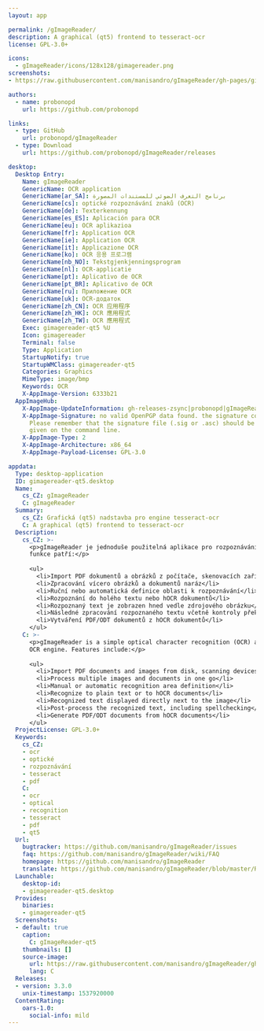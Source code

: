 ```yaml
---
layout: app

permalink: /gImageReader/
description: A graphical (qt5) frontend to tesseract-ocr
license: GPL-3.0+

icons:
  - gImageReader/icons/128x128/gimagereader.png
screenshots:
- https://raw.githubusercontent.com/manisandro/gImageReader/gh-pages/gimagereader-qt5.jpg

authors:
  - name: probonopd
    url: https://github.com/probonopd

links:
  - type: GitHub
    url: probonopd/gImageReader
  - type: Download
    url: https://github.com/probonopd/gImageReader/releases

desktop:
  Desktop Entry:
    Name: gImageReader
    GenericName: OCR application
    GenericName[ar_SA]: برنامج التعرف الضوئي للمستندات المصورة
    GenericName[cs]: optické rozpoznávání znaků (OCR)
    GenericName[de]: Texterkennung
    GenericName[es_ES]: Aplicación para OCR
    GenericName[eu]: OCR aplikazioa
    GenericName[fr]: Application OCR
    GenericName[ie]: Application OCR
    GenericName[it]: Applicazione OCR
    GenericName[ko]: OCR 응용 프로그램
    GenericName[nb_NO]: Tekstgjenkjenningsprogram
    GenericName[nl]: OCR-applicatie
    GenericName[pt]: Aplicativo de OCR
    GenericName[pt_BR]: Aplicativo de OCR
    GenericName[ru]: Приложение OCR
    GenericName[uk]: OCR-додаток
    GenericName[zh_CN]: OCR 应用程序
    GenericName[zh_HK]: OCR 應用程式
    GenericName[zh_TW]: OCR 應用程式
    Exec: gimagereader-qt5 %U
    Icon: gimagereader
    Terminal: false
    Type: Application
    StartupNotify: true
    StartupWMClass: gimagereader-qt5
    Categories: Graphics
    MimeType: image/bmp
    Keywords: OCR
    X-AppImage-Version: 6333b21
  AppImageHub:
    X-AppImage-UpdateInformation: gh-releases-zsync|probonopd|gImageReader|continuous|gImageReader*-x86_64.AppImage.zsync
    X-AppImage-Signature: no valid OpenPGP data found. the signature could not be verified.
      Please remember that the signature file (.sig or .asc) should be the first file
      given on the command line.
    X-AppImage-Type: 2
    X-AppImage-Architecture: x86_64
    X-AppImage-Payload-License: GPL-3.0

appdata:
  Type: desktop-application
  ID: gimagereader-qt5.desktop
  Name:
    cs_CZ: gImageReader
    C: gImageReader
  Summary:
    cs_CZ: Grafická (qt5) nadstavba pro engine tesseract-ocr
    C: A graphical (qt5) frontend to tesseract-ocr
  Description:
    cs_CZ: >-
      <p>gImageReader je jednoduše použitelná aplikace pro rozpoznávání textu z obrázků, využívající OCR engine tesseract. Mezi
      funkce patří:</p>
  
      <ul>
        <li>Import PDF dokumentů a obrázků z počítače, skenovacích zařízení, schránky a snímků obrazovky</li>
        <li>Zpracování vícero obrázků a dokumentů naráz</li>
        <li>Ruční nebo automatická definice oblasti k rozpoznávání</li>
        <li>Rozpoznání do holého textu nebo hOCR dokumentů</li>
        <li>Rozpoznaný text je zobrazen hned vedle zdrojového obrázku</li>
        <li>Následné zpracování rozpoznaného textu včetně kontroly překlepů</li>
        <li>Vytváření PDF/ODT dokumentů z hOCR dokumentů</li>
      </ul>
    C: >-
      <p>gImageReader is a simple optical character recognition (OCR) application which acts as a frontend to the tesseract
      OCR engine. Features include:</p>
  
      <ul>
        <li>Import PDF documents and images from disk, scanning devices, clipboard and screenshots</li>
        <li>Process multiple images and documents in one go</li>
        <li>Manual or automatic recognition area definition</li>
        <li>Recognize to plain text or to hOCR documents</li>
        <li>Recognized text displayed directly next to the image</li>
        <li>Post-process the recognized text, including spellchecking</li>
        <li>Generate PDF/ODT documents from hOCR documents</li>
      </ul>
  ProjectLicense: GPL-3.0+
  Keywords:
    cs_CZ:
    - ocr
    - optické
    - rozpoznávání
    - tesseract
    - pdf
    C:
    - ocr
    - optical
    - recognition
    - tesseract
    - pdf
    - qt5
  Url:
    bugtracker: https://github.com/manisandro/gImageReader/issues
    faq: https://github.com/manisandro/gImageReader/wiki/FAQ
    homepage: https://github.com/manisandro/gImageReader
    translate: https://github.com/manisandro/gImageReader/blob/master/README.md
  Launchable:
    desktop-id:
    - gimagereader-qt5.desktop
  Provides:
    binaries:
    - gimagereader-qt5
  Screenshots:
  - default: true
    caption:
      C: gImageReader-qt5
    thumbnails: []
    source-image:
      url: https://raw.githubusercontent.com/manisandro/gImageReader/gh-pages/gimagereader-qt5.jpg
      lang: C
  Releases:
  - version: 3.3.0
    unix-timestamp: 1537920000
  ContentRating:
    oars-1.0:
      social-info: mild
---
```

